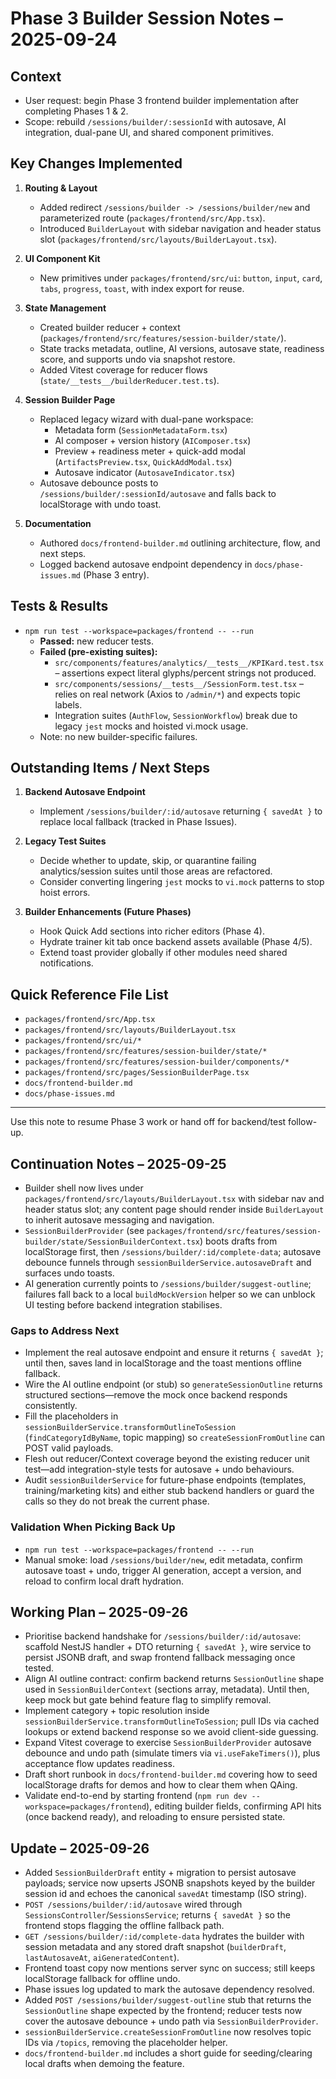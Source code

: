 # Phase 3 Builder Session Notes – 2025-09-24

## Context
- User request: begin Phase 3 frontend builder implementation after completing Phases 1 & 2.
- Scope: rebuild `/sessions/builder/:sessionId` with autosave, AI integration, dual-pane UI, and shared component primitives.

## Key Changes Implemented
1. **Routing & Layout**
   - Added redirect `/sessions/builder -> /sessions/builder/new` and parameterized route (`packages/frontend/src/App.tsx`).
   - Introduced `BuilderLayout` with sidebar navigation and header status slot (`packages/frontend/src/layouts/BuilderLayout.tsx`).

2. **UI Component Kit**
   - New primitives under `packages/frontend/src/ui`: `button`, `input`, `card`, `tabs`, `progress`, `toast`, with index export for reuse.

3. **State Management**
   - Created builder reducer + context (`packages/frontend/src/features/session-builder/state/`).
   - State tracks metadata, outline, AI versions, autosave state, readiness score, and supports undo via snapshot restore.
   - Added Vitest coverage for reducer flows (`state/__tests__/builderReducer.test.ts`).

4. **Session Builder Page**
   - Replaced legacy wizard with dual-pane workspace:
     - Metadata form (`SessionMetadataForm.tsx`)
     - AI composer + version history (`AIComposer.tsx`)
     - Preview + readiness meter + quick-add modal (`ArtifactsPreview.tsx`, `QuickAddModal.tsx`)
     - Autosave indicator (`AutosaveIndicator.tsx`)
   - Autosave debounce posts to `/sessions/builder/:sessionId/autosave` and falls back to localStorage with undo toast.

5. **Documentation**
   - Authored `docs/frontend-builder.md` outlining architecture, flow, and next steps.
   - Logged backend autosave endpoint dependency in `docs/phase-issues.md` (Phase 3 entry).

## Tests & Results
- `npm run test --workspace=packages/frontend -- --run`
  - **Passed:** new reducer tests.
  - **Failed (pre-existing suites):**
    - `src/components/features/analytics/__tests__/KPIKard.test.tsx` – assertions expect literal glyphs/percent strings not produced.
    - `src/components/sessions/__tests__/SessionForm.test.tsx` – relies on real network (Axios to `/admin/*`) and expects topic labels.
    - Integration suites (`AuthFlow`, `SessionWorkflow`) break due to legacy `jest` mocks and hoisted vi.mock usage.
  - Note: no new builder-specific failures.

## Outstanding Items / Next Steps
1. **Backend Autosave Endpoint**
   - Implement `/sessions/builder/:id/autosave` returning `{ savedAt }` to replace local fallback (tracked in Phase Issues).

2. **Legacy Test Suites**
   - Decide whether to update, skip, or quarantine failing analytics/session suites until those areas are refactored.
   - Consider converting lingering `jest` mocks to `vi.mock` patterns to stop hoist errors.

3. **Builder Enhancements (Future Phases)**
   - Hook Quick Add sections into richer editors (Phase 4).
   - Hydrate trainer kit tab once backend assets available (Phase 4/5).
   - Extend toast provider globally if other modules need shared notifications.

## Quick Reference File List
- `packages/frontend/src/App.tsx`
- `packages/frontend/src/layouts/BuilderLayout.tsx`
- `packages/frontend/src/ui/*`
- `packages/frontend/src/features/session-builder/state/*`
- `packages/frontend/src/features/session-builder/components/*`
- `packages/frontend/src/pages/SessionBuilderPage.tsx`
- `docs/frontend-builder.md`
- `docs/phase-issues.md`

---
Use this note to resume Phase 3 work or hand off for backend/test follow-up.

## Continuation Notes – 2025-09-25
- Builder shell now lives under `packages/frontend/src/layouts/BuilderLayout.tsx` with sidebar nav and header status slot; any content page should render inside `BuilderLayout` to inherit autosave messaging and navigation.
- `SessionBuilderProvider` (see `packages/frontend/src/features/session-builder/state/SessionBuilderContext.tsx`) boots drafts from localStorage first, then `/sessions/builder/:id/complete-data`; autosave debounce funnels through `sessionBuilderService.autosaveDraft` and surfaces undo toasts.
- AI generation currently points to `/sessions/builder/suggest-outline`; failures fall back to a local `buildMockVersion` helper so we can unblock UI testing before backend integration stabilises.

### Gaps to Address Next
- Implement the real autosave endpoint and ensure it returns `{ savedAt }`; until then, saves land in localStorage and the toast mentions offline fallback.
- Wire the AI outline endpoint (or stub) so `generateSessionOutline` returns structured sections—remove the mock once backend responds consistently.
- Fill the placeholders in `sessionBuilderService.transformOutlineToSession` (`findCategoryIdByName`, topic mapping) so `createSessionFromOutline` can POST valid payloads.
- Flesh out reducer/Context coverage beyond the existing reducer unit test—add integration-style tests for autosave + undo behaviours.
- Audit `sessionBuilderService` for future-phase endpoints (templates, training/marketing kits) and either stub backend handlers or guard the calls so they do not break the current phase.

### Validation When Picking Back Up
- `npm run test --workspace=packages/frontend -- --run`
- Manual smoke: load `/sessions/builder/new`, edit metadata, confirm autosave toast + undo, trigger AI generation, accept a version, and reload to confirm local draft hydration.

## Working Plan – 2025-09-26
- Prioritise backend handshake for `/sessions/builder/:id/autosave`: scaffold NestJS handler + DTO returning `{ savedAt }`, wire service to persist JSONB draft, and swap frontend fallback messaging once tested.
- Align AI outline contract: confirm backend returns `SessionOutline` shape used in `SessionBuilderContext` (sections array, metadata). Until then, keep mock but gate behind feature flag to simplify removal.
- Implement category + topic resolution inside `sessionBuilderService.transformOutlineToSession`; pull IDs via cached lookups or extend backend response so we avoid client-side guessing.
- Expand Vitest coverage to exercise `SessionBuilderProvider` autosave debounce and undo path (simulate timers via `vi.useFakeTimers()`), plus acceptance flow updates readiness.
- Draft short runbook in `docs/frontend-builder.md` covering how to seed localStorage drafts for demos and how to clear them when QAing.
- Validate end-to-end by starting frontend (`npm run dev --workspace=packages/frontend`), editing builder fields, confirming API hits (once backend ready), and reloading to ensure persisted state.

## Update – 2025-09-26
- Added `SessionBuilderDraft` entity + migration to persist autosave payloads; service now upserts JSONB snapshots keyed by the builder session id and echoes the canonical `savedAt` timestamp (ISO string).
- `POST /sessions/builder/:id/autosave` wired through `SessionsController`/`SessionsService`; returns `{ savedAt }` so the frontend stops flagging the offline fallback path.
- `GET /sessions/builder/:id/complete-data` hydrates the builder with session metadata and any stored draft snapshot (`builderDraft`, `lastAutosaveAt`, `aiGeneratedContent`).
- Frontend toast copy now mentions server sync on success; still keeps localStorage fallback for offline undo.
- Phase issues log updated to mark the autosave dependency resolved.
- Added `POST /sessions/builder/suggest-outline` stub that returns the `SessionOutline` shape expected by the frontend; reducer tests now cover the autosave debounce + undo path via `SessionBuilderProvider`.
- `sessionBuilderService.createSessionFromOutline` now resolves topic IDs via `/topics`, removing the placeholder helper.
- `docs/frontend-builder.md` includes a short guide for seeding/clearing local drafts when demoing the feature.
